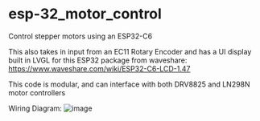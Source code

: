 # esp-32_motor_control
Control stepper motors using an ESP32-C6

This also takes in input from an EC11 Rotary Encoder and has a UI display built in LVGL for this ESP32 package from waveshare: https://www.waveshare.com/wiki/ESP32-C6-LCD-1.47

This code is modular, and can interface with both DRV8825 and LN298N motor controllers


Wiring Diagram:
![image](https://github.com/user-attachments/assets/9b5da787-d41b-40db-b8d2-8a0d870375fb)
